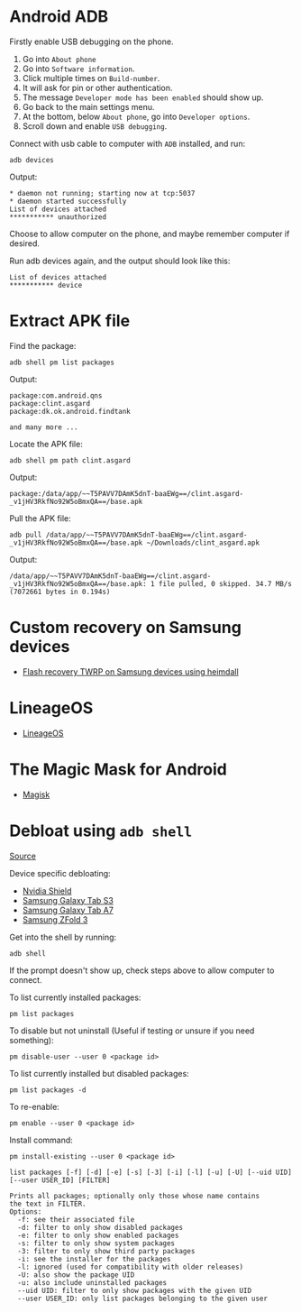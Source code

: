 # Android ADB

Firstly enable USB debugging on the phone.

1. Go into `About phone`
1. Go into `Software information`.
1. Click multiple times on `Build-number`.
1. It will ask for pin or other authentication.
1. The message `Developer mode has been enabled` should show up.
1. Go back to the main settings menu.
1. At the bottom, below `About phone`, go into `Developer options`.
1. Scroll down and enable `USB debugging`.

Connect with usb cable to computer with `ADB` installed, and run:
```
adb devices
```
Output:
```
* daemon not running; starting now at tcp:5037
* daemon started successfully
List of devices attached
***********	unauthorized
```

Choose to allow computer on the phone, and maybe remember computer if desired.

Run adb devices again, and the output should look like this:
```
List of devices attached
*********** device
```
# Extract APK file

Find the package:
```
adb shell pm list packages
```
Output:
```
package:com.android.qns
package:clint.asgard
package:dk.ok.android.findtank

and many more ...
```

Locate the APK file:
```
adb shell pm path clint.asgard
```
Output:
```
package:/data/app/~~T5PAVV7DAmK5dnT-baaEWg==/clint.asgard-_v1jHV3RkfNo92W5oBmxQA==/base.apk
```

Pull the APK file:
```
adb pull /data/app/~~T5PAVV7DAmK5dnT-baaEWg==/clint.asgard-_v1jHV3RkfNo92W5oBmxQA==/base.apk ~/Downloads/clint_asgard.apk
```
Output:
```
/data/app/~~T5PAVV7DAmK5dnT-baaEWg==/clint.asgard-_v1jHV3RkfNo92W5oBmxQA==/base.apk: 1 file pulled, 0 skipped. 34.7 MB/s (7072661 bytes in 0.194s)
```

# Custom recovery on Samsung devices

- [Flash recovery TWRP on Samsung devices using heimdall](heimdall/)

# LineageOS

- [LineageOS](lineageos/)

# The Magic Mask for Android

- [Magisk](magisk/)

# Debloat using `adb shell`

[Source](https://youtu.be/X01hZJtfMJg)

Device specific debloating:
- [Nvidia Shield](nvidia_shield/)
- [Samsung Galaxy Tab S3](galaxy_tab_s3/)
- [Samsung Galaxy Tab A7](galaxy_tab_a7)
- [Samsung ZFold 3](z_fold3/)

Get into the shell by running:
```
adb shell
```
If the prompt doesn't show up, check steps above to allow computer to connect.

To list currently installed packages:
```
pm list packages
```

To disable but not uninstall (Useful if testing or unsure if you need something):
```
pm disable-user --user 0 <package id>
```

To list currently installed but disabled packages:
```
pm list packages -d
```

To re-enable:
```
pm enable --user 0 <package id>
```

Install command:
```
pm install-existing --user 0 <package id>
```

```
list packages [-f] [-d] [-e] [-s] [-3] [-i] [-l] [-u] [-U] [--uid UID] [--user USER_ID] [FILTER]

Prints all packages; optionally only those whose name contains
the text in FILTER.
Options:
  -f: see their associated file
  -d: filter to only show disabled packages
  -e: filter to only show enabled packages
  -s: filter to only show system packages
  -3: filter to only show third party packages
  -i: see the installer for the packages
  -l: ignored (used for compatibility with older releases)
  -U: also show the package UID
  -u: also include uninstalled packages
  --uid UID: filter to only show packages with the given UID
  --user USER_ID: only list packages belonging to the given user
```
